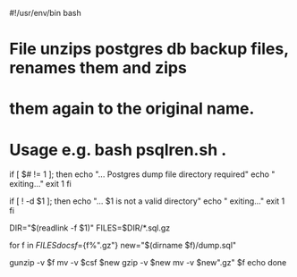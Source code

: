 #!/usr/env/bin bash

# File unzips postgres db backup files, renames them and zips
# them again to the original name.
# Usage e.g. bash psqlren.sh .


if [ $# != 1 ]; then
    echo "... Postgres dump file directory required"
    echo "    exiting..."
    exit 1
fi

if [ ! -d $1 ]; then
    echo "... $1 is not a valid directory"
    echo "    exiting..."
    exit 1
fi

DIR="$(readlink -f $1)"
FILES=$DIR/*.sql.gz

for f in $FILES
do
  csf=${f%".gz"}
  new="$(dirname $f)/dump.sql"

  gunzip -v $f
  mv -v $csf $new
  gzip -v $new
  mv -v $new".gz" $f
  echo
done
